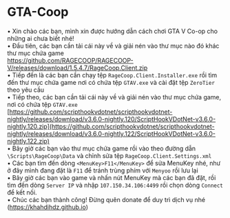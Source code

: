 # GTA-Coop
• Xin chào các bạn, mình xin được hướng dẫn cách chơi GTA V Co-op cho những ai chưa biết nhé!<br>
• Đầu tiên, các bạn cần tải cái này về và giải nén vào thư mục nào đó khác thư mục chứa game <br/>
https://github.com/RAGECOOP/RAGECOOP-V/releases/download/1.5.4.7/RageCoop.Client.zip<br>
• Tiếp đến là các bạn cần chạy tệp ```RageCoop.Client.Installer.exe``` rồi tìm đến thư mục chứa game nơi có chứa tệp ```GTAV.exe``` và cài đặt tệp ```ZeroTier``` theo yêu cầu<br>
• Tiếp theo, các bạn cần tải cái này về và giải nén vào thư mục chứa game, nơi có chứa tệp ```GTAV.exe```<br>
[https://github.com/scripthookvdotnet/scripthookvdotnet-nightly/releases/download/v3.6.0-nightly.120/ScriptHookVDotNet-v3.6.0-nightly.120.zip](https://github.com/scripthookvdotnet/scripthookvdotnet-nightly/releases/download/v3.6.0-nightly.122/ScriptHookVDotNet-v3.6.0-nightly.122.zip)<br>
• Bây giờ các bạn vào thư mục chứa game rồi vào theo đường dẫn ```\Scripts\RageCoop\Data``` và chỉnh sửa tệp ```RageCoop.Client.Settings.xml```<br>
• Các bạn tìm đến dòng ```<MenuKey>F11</MenuKey>``` để sửa MenuKey nhé, như ở đây mình đang đặt là ```F11``` để tránh trùng phím với ```Menyoo``` rồi lưu lại<br>
• Bây giờ các bạn vào game và nhấn nút MenuKey mà các bạn đã đặt, rồi tìm đến dòng ```Server IP``` và nhập ```107.150.34.106:4499``` rồi chọn dòng ```Connect``` để kết nối.<br>
• Chúc các bạn thành công! Đừng quên donate để duy trì dịch vụ nhé (https://khahdihdz.github.io)
